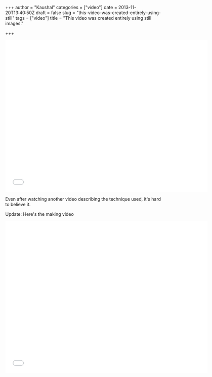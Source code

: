 +++
author = "Kaushal"
categories = ["video"]
date = 2013-11-20T13:40:50Z
draft = false
slug = "this-video-was-created-entirely-using-still"
tags = ["video"]
title = "This video was created entirely using still images."

+++

<iframe src="//player.vimeo.com/video/50672419" frameborder="0" webkitallowfullscreen mozallowfullscreen allowfullscreen  width=640 height=480></iframe>

Even after watching another video describing the technique used, it's hard to believe it.

Update: Here's the making video
<iframe width="640" height="480" src="//www.youtube.com/embed/ZVrYyX3bHI8" frameborder="0" allowfullscreen></iframe>
